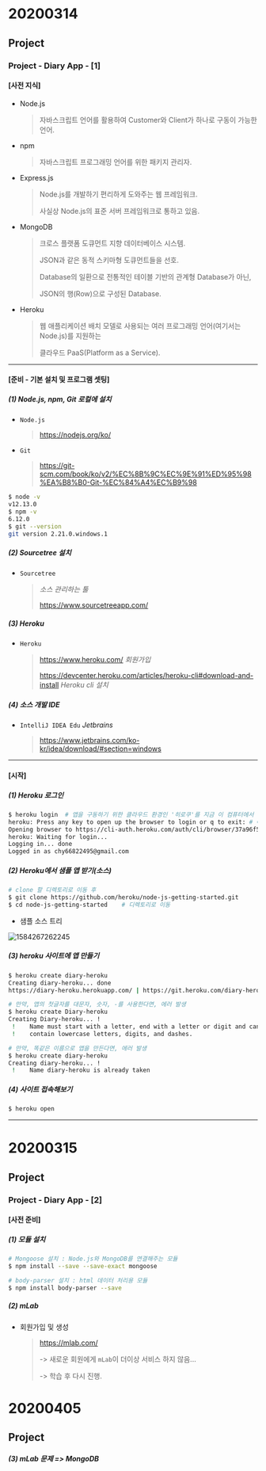 # 20200314

## Project

### Project - Diary App - [1]



#### [사전 지식]

* Node.js

  > 자바스크립트 언어를 활용하여 Customer와 Client가 하나로 구동이 가능한 언어.

* npm

  > 자바스크립트 프로그래밍 언어를 위한 패키지 관리자.

* Express.js

  > Node.js를 개발하기 편리하게 도와주는 웹 프레임워크.
  >
  > 사실상 Node.js의 표준 서버 프레임워크로 통하고 있음.

* MongoDB

  > 크로스 플랫폼 도큐먼트 지향 데이터베이스 시스템.
  >
  > JSON과 같은 동적 스키마형 도큐먼트들을 선호.
  >
  > Database의 일환으로 전통적인 테이블 기반의 관계형 Database가 아닌,
  >
  > JSON의 행(Row)으로 구성된 Database.

* Heroku

  > 웹 애플리케이션 배치 모델로 사용되는 여러 프로그래밍 언어(여기서는 Node.js)를 지원하는
  >
  > 클라우드 PaaS(Platform as a Service).



---



#### [준비 - 기본 설치 및 프로그램 셋팅]

##### (1) Node.js, npm, Git 로컬에 설치

* `Node.js`

  > <https://nodejs.org/ko/>

* `Git`

  > <https://git-scm.com/book/ko/v2/%EC%8B%9C%EC%9E%91%ED%95%98%EA%B8%B0-Git-%EC%84%A4%EC%B9%98>

  

```bash
$ node -v
v12.13.0
$ npm -v
6.12.0
$ git --version
git version 2.21.0.windows.1
```



##### (2) Sourcetree 설치

* `Sourcetree`

  > *소스 관리하는 툴*
  >
  > <https://www.sourcetreeapp.com/>



##### (3) Heroku

* `Heroku`

  > https://www.heroku.com/	*회원가입*
  >
  > <https://devcenter.heroku.com/articles/heroku-cli#download-and-install>	*Heroku cli 설치*



##### (4) 소스 개발 IDE

* `IntelliJ IDEA Edu`	*Jetbrains*

  > <https://www.jetbrains.com/ko-kr/idea/download/#section=windows>



---



#### [시작]

##### (1) Heroku 로그인

```bash
$ heroku login	# 앱을 구동하기 위한 클라우드 환경인 '히로쿠'를 지금 이 컴퓨터에서 시작한다는 개념.
heroku: Press any key to open up the browser to login or q to exit:	# 아무키나 누르기
Opening browser to https://cli-auth.heroku.com/auth/cli/browser/37a96f57-d45f-4c0e-9c11-fa852a882a98
heroku: Waiting for login...
Logging in... done
Logged in as chy66822495@gmail.com
```



##### (2) Heroku에서 샘플 앱 받기(소스)

```bash
# clone 할 디렉토리로 이동 후
$ git clone https://github.com/heroku/node-js-getting-started.git
$ cd node-js-getting-started	# 디렉토리로 이동
```



* 샘플 소스 트리

![1584267262245](C:\Users\yong_\AppData\Roaming\Typora\typora-user-images\1584267262245.png)



##### (3) heroku 사이트에 앱 만들기

```bash
$ heroku create diary-heroku
Creating diary-heroku... done
https://diary-heroku.herokuapp.com/ | https://git.heroku.com/diary-heroku.git

# 만약, 앱의 첫글자를 대문자, 숫자, -를 사용한다면, 에러 발생
$ heroku create Diary-heroku
Creating Diary-heroku... !
 !    Name must start with a letter, end with a letter or digit and can only
 !    contain lowercase letters, digits, and dashes.

# 만약, 똑같은 이름으로 앱을 만든다면, 에러 발생
$ heroku create diary-heroku
Creating diary-heroku... !
 !    Name diary-heroku is already taken
```



##### (4) 사이트 접속해보기

```bash
$ heroku open
```



---



# 20200315

## Project

### Project - Diary App - [2]



#### [사전 준비]

##### (1) 모듈 설치

```bash
# Mongoose 설치 : Node.js와 MongoDB를 연결해주는 모듈
$ npm install --save --save-exact mongoose

# body-parser 설치 : html 데이터 처리용 모듈
$ npm install body-parser --save
```



##### (2) mLab

* 회원가입 및 생성

  > <https://mlab.com/>
  >
  > -> 새로운 회원에게 `mLab`이 더이상 서비스 하지 않음...
  >
  > -> 학습 후 다시 진행.





# 20200405

## Project



##### (3) mLab 문제 => MongoDB



